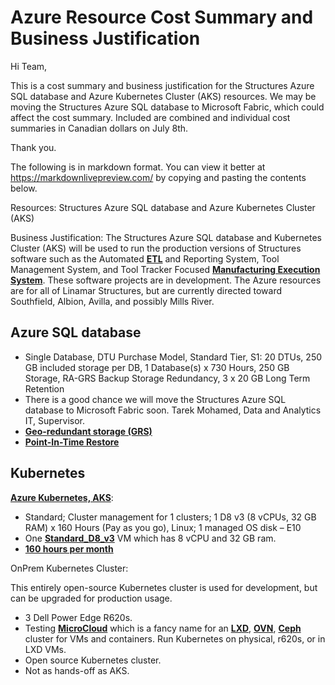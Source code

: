 # Azure Resource Cost Summary and Business Justification

Hi Team,

This is a cost summary and business justification for the Structures Azure SQL database and Azure Kubernetes Cluster (AKS) resources. We may be moving the Structures Azure SQL database to Microsoft Fabric, which could affect the cost summary. Included are combined and individual cost summaries in Canadian dollars on July 8th.

Thank you.

The following is in markdown format. You can view it better at <https://markdownlivepreview.com/> by copying and pasting the contents below.

Resources: Structures Azure SQL database and Azure Kubernetes Cluster (AKS)

Business Justification: The Structures Azure SQL database and Kubernetes Cluster (AKS) will be used to run the production versions of Structures software such as the Automated **[ETL](https://learn.microsoft.com/en-us/azure/architecture/data-guide/relational-data/etl)** and Reporting System, Tool Management System, and Tool Tracker Focused **[Manufacturing Execution System](https://www.ibm.com/think/topics/mes-system)**. These software projects are in development. The Azure resources are for all of Linamar Structures, but are currently directed toward Southfield, Albion, Avilla, and possibly Mills River.

## Azure SQL database

- Single Database, DTU Purchase Model, Standard Tier, S1: 20 DTUs, 250 GB included storage per DB, 1 Database(s) x 730 Hours, 250 GB Storage, RA-GRS Backup Storage Redundancy,  3 x 20 GB Long Term Retention
- There is a good chance we will move the Structures Azure SQL database to Microsoft Fabric soon. Tarek Mohamed, Data and Analytics IT, Supervisor.
- **[Geo-redundant storage (GRS)](https://learn.microsoft.com/en-us/azure/azure-sql/database/automated-backups-overview?view=azuresql#backup-storage-redundancy)**
- **[Point-In-Time Restore](https://learn.microsoft.com/en-us/azure/azure-sql/database/recovery-using-backups?view=azuresql&tabs=azure-portal#point-in-time-restore)**

## Kubernetes

**[Azure Kubernetes, AKS](https://learn.microsoft.com/en-us/azure/architecture/reference-architectures/containers/aks-start-here?toc=%2Fazure%2Faks%2Ftoc.json&bc=%2Fazure%2Faks%2Fbreadcrumb%2Ftoc.json)**:

- Standard; Cluster management for 1 clusters; 1 D8 v3 (8 vCPUs, 32 GB RAM) x 160 Hours (Pay as you go), Linux; 1 managed OS disk – E10
- One **[Standard_D8_v3](https://learn.microsoft.com/en-us/azure/virtual-machines/sizes/general-purpose/dv3-series?tabs=sizebasic)** VM which has 8 vCPU and 32 GB ram.
- **[160 hours per month](https://learn.microsoft.com/en-us/azure/aks/start-stop-cluster?tabs=azure-cli)**

OnPrem Kubernetes Cluster:

This entirely open-source Kubernetes cluster is used for development, but can be upgraded for production usage.

- 3 Dell Power Edge R620s.
- Testing **[MicroCloud](https://canonical.com/microcloud)** which is a fancy name for an **[LXD](https://canonical.com/lxd)**, **[OVN](https://www.ovn.org/en/)**, **[Ceph](https://docs.ceph.com/)** cluster for VMs and containers. Run Kubernetes on physical, r620s, or in LXD VMs.
- Open source Kubernetes cluster.
- Not as hands-off as AKS.
